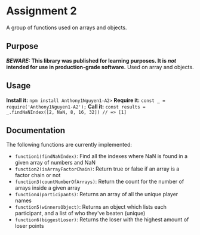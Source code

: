 # Assignment 2
A group of functions used on arrays and objects.
## Purpose
**_BEWARE:_ This library was published for learning purposes. It is _not_ intended for use in production-grade software.**
Used on array and objects.
## Usage
**Install it:**
`npm install Anthony1Nguyen1-A2>`
**Require it:**
`const _ = require('Anthony1Nguyen1-A2');`
**Call it:**
`const results = _.findNaNIndex([2, NaN, 8, 16, 32]) // => [1]`
## Documentation
The following functions are currently implemented:
* `function1(findNaNIndex)`: Find all the indexes where NaN is found in a given array of numbers and NaN
* `function2(isArrayFactorChain)`: Return true or false if an array is a factor chain or not
* `function3(countNumberOfArrays)`: Return the count for the number of arrays inside a given array
* `function4(participants)`: Returns an array of all the unique player names
* `function5(winnersObject)`: Returns an object which lists each participant, and a list of who they've beaten (unique)
* `function6(biggestLoser)`: Returns the loser with the highest amount of loser points